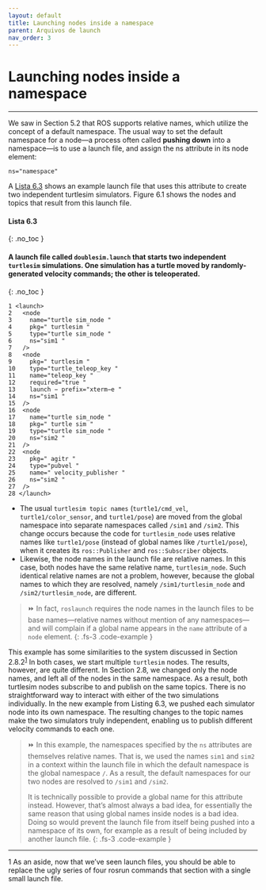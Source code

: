 ```yaml
---
layout: default
title: Launching nodes inside a namespace
parent: Arquivos de launch
nav_order: 3
---
```


#  Launching nodes inside a namespace
---

We saw in Section 5.2 that ROS supports relative names, which utilize the concept of a
default namespace. The usual way to set the default namespace for a node—a process
often called **pushing down** into a namespace—is to use a launch file, and assign the ns
attribute in its node element:

```
ns="namespace"
```

A [Lista 6.3](#lista-63) shows an example launch file that uses this attribute to create two independent
turtlesim simulators. Figure 6.1 shows the nodes and topics that result from this launch
file.

#### **Lista 6.3**
{: .no_toc }
#### A launch file called `doublesim.launch` that starts two independent `turtlesim` simulations. One simulation has a turtle moved by randomly-generated velocity commands; the other is teleoperated.
{: .no_toc }
```
1 <launch>
2   <node
3     name="turtle sim_node "
4     pkg=" turtlesim "
5     type="turtle sim_node "
6     ns="sim1 "
7   />
8   <node
9     pkg=" turtlesim "
10    type="turtle_teleop_key "
11    name="teleop_key "
12    required="true "
13    launch − prefix="xterm−e "
14    ns="sim1 "
15  />
16  <node
17    name="turtle sim_node "
18    pkg=" turtle sim "
19    type="turtle sim_node "
20    ns="sim2 "
21  />
22  <node
23    pkg=" agitr "
24    type="pubvel "
25    name=" velocity_publisher "
26    ns="sim2 "
27  />
28 </launch>
```

* The usual `turtlesim topic names` (`turtle1/cmd_vel`, `turtle1/color_sensor`, and
`turtle1/pose`) are moved from the global namespace into separate namespaces called `/sim1` and `/sim2`. This change occurs because the code for `turtlesim_node` uses
relative names like `turtle1/pose` (instead of global names like `/turtle1/pose`), when
it creates its `ros::Publisher` and `ros::Subscriber` objects.
* Likewise, the node names in the launch file are relative names. In this case, both
nodes have the same relative name, `turtlesim_node`. Such identical relative names
are not a problem, however, because the global names to which they are resolved,
namely `/sim1/turtlesim_node` and `/sim2/turtlesim_node`, are different.

> ⏩ In fact, `roslaunch` requires the node names in the launch files to be base
names—relative names without mention of any namespaces—and will complain if a global name appears in the `name` attribute of a `node` element.
{: .fs-3 .code-example }

This example has some similarities to the system discussed in Section 2.8.2<sup>[1](#fn1)</sup>
In both cases, we start multiple `turtlesim` nodes. The results, however, are quite different. In Section 2.8, we changed only the node names, and left all of the nodes in
the same namespace. As a result, both turtlesim nodes subscribe to and publish on the same topics. There is no straightforward way to interact with either of the two 
simulations individually. In the new example from Listing 6.3, we pushed each simulator node into its own namespace. The resulting changes to the topic names make the 
two simulators truly independent, enabling us to publish different velocity commands to each one.

> ⏩ In this example, the namespaces specified by the `ns` attributes are themselves relative names. That is, we used the names `sim1` and `sim2` in a context within the
> launch file in which the default namespace is the global namespace `/`. As a result,
> the default namespaces for our two nodes are resolved to `/sim1` and `/sim2`.
>
> It is technically possible to provide a global name for this attribute instead. However, that’s almost always a bad idea, for essentially the same reason that using
> global names inside nodes is a bad idea. Doing so would prevent the launch file
> from itself being pushed into a namespace of its own, for example as a result of being included by another launch file.
{: .fs-3 .code-example }

____
<a name="fn1">1</a> As an aside, now that we’ve seen launch files, you should be able to replace the ugly series of four rosrun
commands that section with a single small launch file.

